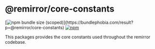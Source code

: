 # @remirror/core-constants

[![npm bundle size (scoped)](https://img.shields.io/bundlephobia/minzip/@remirror/core-constants.svg?)](https://bundlephobia.com/result?p=@remirror/core-constants) [![npm](https://img.shields.io/npm/dm/@remirror/core-constants.svg?&logo=npm)](https://www.npmjs.com/package/@remirror/core-constants)

This packages provides the core constants used throughout the remirror codebase.
